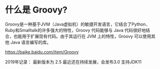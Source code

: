 # 什么是 Groovy?

Groovy是一种基于JVM（Java虚拟机）的敏捷开发语言，它结合了Python、Ruby和Smalltalk的许多强大的特性，Groovy 代码能够与 Java 代码很好地结合，也能用于扩展现有代码。由于其运行在 JVM 上的特性，Groovy 可以使用其他 Java 语言编写的库。

https://baike.baidu.com/item/Groovy

2019年记录： 最新版本为 2.5  最近还在持续发展，会发布3.0 支持JDK11